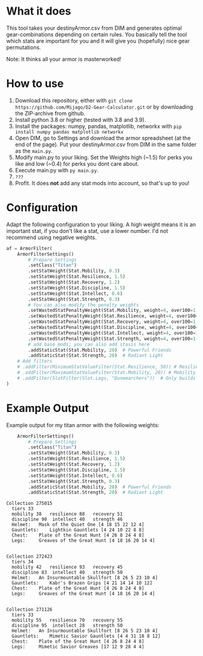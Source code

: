 
# What it does
This tool takes your destinyArmor.csv from DIM and generates optimal gear-combinations depending on certain rules. 
You basically tell the tool which stats are important for you and it will give you (hopefully) nice gear permutations.

Note: It thinks all your armor is masterworked!

# How to use
1. Download this repository, either with `git clone https://github.com/Mijago/D2-Gear-Calculator.git` or by downloading the ZIP-archive from github.
2. Install python 3.8 or higher (tested with 3.8 and 3.9).
3. Install the packages: numpy, pandas, matplotlib, networkx with `pip install numpy pandas matplotlib networkx`
4. Open DIM, go to Settings and download the armor spreadsheet (at the end of the page). Put your destinyArmor.csv from DIM in the same folder as the `main.py`.
5. Modify main.py to your liking. Set the Weights high (~1.5) for perks you like and low (~0.4) for perks you dont care about.
6. Execute main.py with `py main.py`.
7. `???`
8. Profit. It does **not** add any stat mods into account, so that's up to you!

# Configuration
Adapt the following configuration to your liking. 
A high weight means it is an important stat, if you don't like a stat, use a lower number. 
I'd not recommend using negative weights. 
```python
af = ArmorFilter(
    ArmorFilterSettings()
        # Prepare Settings
        .setClass("Titan")
        .setStatWeight(Stat.Mobility, 0.3)
        .setStatWeight(Stat.Resilience, 1.5)
        .setStatWeight(Stat.Recovery, 1.2)
        .setStatWeight(Stat.Discipline, 1.5)
        .setStatWeight(Stat.Intellect, 0.6)
        .setStatWeight(Stat.Strength, 0.3)
        # You can also modify the penalty weights
        .setWastedStatPenaltyWeight(Stat.Mobility, weight=4, over100=1.1)
        .setWastedStatPenaltyWeight(Stat.Resilience, weight=4, over100=1.1)
        .setWastedStatPenaltyWeight(Stat.Recovery, weight=4, over100=1.1)
        .setWastedStatPenaltyWeight(Stat.Discipline, weight=4, over100=1.1)
        .setWastedStatPenaltyWeight(Stat.Intellect, weight=4, over100=1.1)
        .setWastedStatPenaltyWeight(Stat.Strength, weight=4, over100=1.1)
        # add base mods; you can also add stasis here
        .addStaticStat(Stat.Mobility, 20)  # Powerful Friends
        .addStaticStat(Stat.Strength, 20)  # Radiant Light
    # Add filters
    # .addFilter(MinimumStatValueFilter(Stat.Resilience, 50)) # Resilience must be above or equal to 50
    # .addFilter(MaximumStatValueFilter(Stat.Mobility, 20)) # Mobility must be lower than or equal to 20
    # .addFilter(SlotFilter(Slot.Legs, "Dunemarchers"))  # Only builds with dunemarchers
)
```


# Example Output
Example output for my titan armor with the following weights:
```py
    ArmorFilterSettings()
        # Prepare Settings
        .setClass("Titan")
        .setStatWeight(Stat.Mobility, 0.3)
        .setStatWeight(Stat.Resilience, 1.5)
        .setStatWeight(Stat.Recovery, 1.2)
        .setStatWeight(Stat.Discipline, 1.5)
        .setStatWeight(Stat.Intellect, 0.6)
        .setStatWeight(Stat.Strength, 0.3)
        .addStaticStat(Stat.Mobility, 20)  # Powerful Friends
        .addStaticStat(Stat.Strength, 20)  # Radiant Light
```


```
Collection 275015
  tiers 33
  mobility 38   resilience 88   recovery 51
  discipline 90  intellect 40   strength 46
  Helmet:	Mask of the Quiet One [4 18 15 22 12 4]
  Gauntlets:	Lightkin Gauntlets [4 24 10 22 8 8]
  Chest:	Plate of the Great Hunt [4 26 8 24 4 8]
  Legs:		Greaves of the Great Hunt [4 18 16 20 14 4]


Collection 272423
  tiers 34
  mobility 42   resilience 93   recovery 45
  discipline 83  intellect 40   strength 50
  Helmet:	An Insurmountable Skullfort [8 26 5 23 10 4]
  Gauntlets:	Kabr's Brazen Grips [4 21 14 14 10 12]
  Chest:	Plate of the Great Hunt [4 26 8 24 4 8]
  Legs:		Greaves of the Great Hunt [4 18 16 20 14 4]


Collection 271126
  tiers 33
  mobility 55   resilience 70   recovery 55
  discipline 95  intellect 28   strength 50
  Helmet:	An Insurmountable Skullfort [8 26 5 23 10 4]
  Gauntlets:	Mimetic Savior Gauntlets [4 4 31 18 8 12]
  Chest:	Plate of the Great Hunt [4 26 8 24 4 8]
  Legs:		Mimetic Savior Greaves [17 12 9 28 4 4]
```